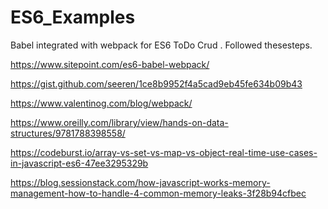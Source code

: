 # ES6_Examples


Babel integrated with webpack for ES6 ToDo Crud .
Followed thesesteps.

https://www.sitepoint.com/es6-babel-webpack/

https://gist.github.com/seeren/1ce8b9952f4a5cad9eb45fe634b09b43

https://www.valentinog.com/blog/webpack/

https://www.oreilly.com/library/view/hands-on-data-structures/9781788398558/


https://codeburst.io/array-vs-set-vs-map-vs-object-real-time-use-cases-in-javascript-es6-47ee3295329b

https://blog.sessionstack.com/how-javascript-works-memory-management-how-to-handle-4-common-memory-leaks-3f28b94cfbec
